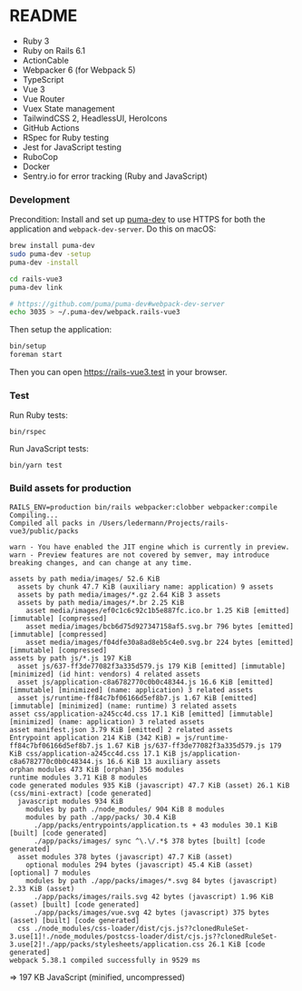 # README

- Ruby 3
- Ruby on Rails 6.1
- ActionCable
- Webpacker 6 (for Webpack 5)
- TypeScript
- Vue 3
- Vue Router
- Vuex State management
- TailwindCSS 2, HeadlessUI, HeroIcons
- GitHub Actions
- RSpec for Ruby testing
- Jest for JavaScript testing
- RuboCop
- Docker
- Sentry.io for error tracking (Ruby and JavaScript)

### Development

Precondition: Install and set up [puma-dev](https://github.com/puma/puma-dev) to use HTTPS for both the application and `webpack-dev-server`. Do this on macOS:

```bash
brew install puma-dev
sudo puma-dev -setup
puma-dev -install

cd rails-vue3
puma-dev link

# https://github.com/puma/puma-dev#webpack-dev-server
echo 3035 > ~/.puma-dev/webpack.rails-vue3
```

Then setup the application:

```bash
bin/setup
foreman start
```

Then you can open https://rails-vue3.test in your browser.

### Test

Run Ruby tests:

```
bin/rspec
```

Run JavaScript tests:

```
bin/yarn test
```

### Build assets for production

```
RAILS_ENV=production bin/rails webpacker:clobber webpacker:compile
Compiling...
Compiled all packs in /Users/ledermann/Projects/rails-vue3/public/packs

warn - You have enabled the JIT engine which is currently in preview.
warn - Preview features are not covered by semver, may introduce breaking changes, and can change at any time.

assets by path media/images/ 52.6 KiB
  assets by chunk 47.7 KiB (auxiliary name: application) 9 assets
  assets by path media/images/*.gz 2.64 KiB 3 assets
  assets by path media/images/*.br 2.25 KiB
    asset media/images/ef0c1c6c92c1b5e887fc.ico.br 1.25 KiB [emitted] [immutable] [compressed]
    asset media/images/bcb6d75d927347158af5.svg.br 796 bytes [emitted] [immutable] [compressed]
    asset media/images/f04dfe30a8ad8eb5c4e0.svg.br 224 bytes [emitted] [immutable] [compressed]
assets by path js/*.js 197 KiB
  asset js/637-ff3de77082f3a335d579.js 179 KiB [emitted] [immutable] [minimized] (id hint: vendors) 4 related assets
  asset js/application-c8a6782770c0b0c48344.js 16.6 KiB [emitted] [immutable] [minimized] (name: application) 3 related assets
  asset js/runtime-ff84c7bf06166d5ef8b7.js 1.67 KiB [emitted] [immutable] [minimized] (name: runtime) 3 related assets
asset css/application-a245cc4d.css 17.1 KiB [emitted] [immutable] [minimized] (name: application) 3 related assets
asset manifest.json 3.79 KiB [emitted] 2 related assets
Entrypoint application 214 KiB (342 KiB) = js/runtime-ff84c7bf06166d5ef8b7.js 1.67 KiB js/637-ff3de77082f3a335d579.js 179 KiB css/application-a245cc4d.css 17.1 KiB js/application-c8a6782770c0b0c48344.js 16.6 KiB 13 auxiliary assets
orphan modules 473 KiB [orphan] 356 modules
runtime modules 3.71 KiB 8 modules
code generated modules 935 KiB (javascript) 47.7 KiB (asset) 26.1 KiB (css/mini-extract) [code generated]
  javascript modules 934 KiB
    modules by path ./node_modules/ 904 KiB 8 modules
    modules by path ./app/packs/ 30.4 KiB
      ./app/packs/entrypoints/application.ts + 43 modules 30.1 KiB [built] [code generated]
      ./app/packs/images/ sync ^\.\/.*$ 378 bytes [built] [code generated]
  asset modules 378 bytes (javascript) 47.7 KiB (asset)
    optional modules 294 bytes (javascript) 45.4 KiB (asset) [optional] 7 modules
    modules by path ./app/packs/images/*.svg 84 bytes (javascript) 2.33 KiB (asset)
      ./app/packs/images/rails.svg 42 bytes (javascript) 1.96 KiB (asset) [built] [code generated]
      ./app/packs/images/vue.svg 42 bytes (javascript) 375 bytes (asset) [built] [code generated]
  css ./node_modules/css-loader/dist/cjs.js??clonedRuleSet-3.use[1]!./node_modules/postcss-loader/dist/cjs.js??clonedRuleSet-3.use[2]!./app/packs/stylesheets/application.css 26.1 KiB [code generated]
webpack 5.38.1 compiled successfully in 9529 ms
```

=> 197 KB JavaScript (minified, uncompressed)
